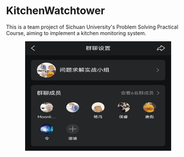 # KitchenWatchtower
This is a team project of Sichuan University's Problem Solving Practical Course, aiming to implement a kitchen monitoring system.
<div align=center>
<img src=Composition.jpg width=400 height = 300/>
</div>